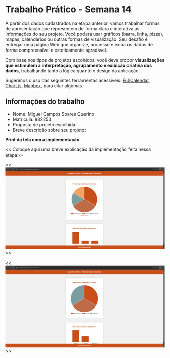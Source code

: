 
# Trabalho Prático - Semana 14

A partir dos dados cadastrados na etapa anterior, vamos trabalhar formas de apresentação que representem de forma clara e interativa as informações do seu projeto. Você poderá usar gráficos (barra, linha, pizza), mapas, calendários ou outras formas de visualização. Seu desafio é entregar uma página Web que organize, processe e exiba os dados de forma compreensível e esteticamente agradável.

Com base nos tipos de projetos escohidos, você deve propor **visualizações que estimulem a interpretação, agrupamento e exibição criativa dos dados**, trabalhando tanto a lógica quanto o design da aplicação.

Sugerimos o uso das seguintes ferramentas acessíveis: [FullCalendar](https://fullcalendar.io/), [Chart.js](https://www.chartjs.org/), [Mapbox](https://docs.mapbox.com/api/), para citar algumas.

## Informações do trabalho

- Nome: Miguel Campos Soares Querino 
- Matricula: 882253
- Proposta de projeto escolhida:
- Breve descrição sobre seu projeto:

**Print da tela com a implementação**

<< Coloque aqui uma breve explicação da implementação feita nessa etapa>>

<<  ![alt text]({6647A5C0-825B-4747-AEBF-46E8593F1873}.png) >>

<<  ![alt text]({CBEF66AA-3138-4962-A998-E7FDFE15CB60}.png) >>
